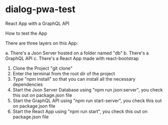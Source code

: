 # dialog-pwa-test
React App with a GraphQL API

How to test the App

There are three layers on this App: 

a. There's a Json Server hosted on a folder named "db"
b. There's a GraphQL API
c. There's a React App made with react-bootstrap

1. Clone the Project "git clone"
2. Enter the terminal from the root dir of the project
3. Type "npm install" so that you can install all the necessary dependencies
4. Start the Json Server Database using "npm run json:server", you check this out on package.json file
5. Start the GraphQL API using "npm run start-server", you check this out on package.json file
6. Start the React App using "npm run start", you check this out on package.json file
